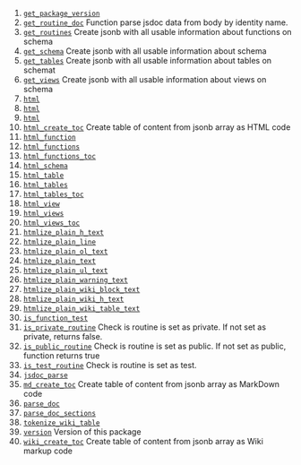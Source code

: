   1. [`get_package_version`](#get_package_version)
  2. [`get_routine_doc`](#get_routine_doc) Function parse jsdoc data from body by identity name.
  3. [`get_routines`](#get_routines) Create jsonb with all usable information about functions on schema
  4. [`get_schema`](#get_schema) Create jsonb with all usable information about schema
  5. [`get_tables`](#get_tables) Create jsonb with all usable information about tables on schemat
  6. [`get_views`](#get_views) Create jsonb with all usable information about views on schema
  7. [`html`](#html)
  8. [`html`](#html)
  9. [`html`](#html)
  10. [`html_create_toc`](#html_create_toc) Create table of content from jsonb array as HTML code
  11. [`html_function`](#html_function)
  12. [`html_functions`](#html_functions)
  13. [`html_functions_toc`](#html_functions_toc)
  14. [`html_schema`](#html_schema)
  15. [`html_table`](#html_table)
  16. [`html_tables`](#html_tables)
  17. [`html_tables_toc`](#html_tables_toc)
  18. [`html_view`](#html_view)
  19. [`html_views`](#html_views)
  20. [`html_views_toc`](#html_views_toc)
  21. [`htmlize_plain_h_text`](#htmlize_plain_h_text)
  22. [`htmlize_plain_line`](#htmlize_plain_line)
  23. [`htmlize_plain_ol_text`](#htmlize_plain_ol_text)
  24. [`htmlize_plain_text`](#htmlize_plain_text)
  25. [`htmlize_plain_ul_text`](#htmlize_plain_ul_text)
  26. [`htmlize_plain_warning_text`](#htmlize_plain_warning_text)
  27. [`htmlize_plain_wiki_block_text`](#htmlize_plain_wiki_block_text)
  28. [`htmlize_plain_wiki_h_text`](#htmlize_plain_wiki_h_text)
  29. [`htmlize_plain_wiki_table_text`](#htmlize_plain_wiki_table_text)
  30. [`is_function_test`](#is_function_test)
  31. [`is_private_routine`](#is_private_routine) Check is routine is set as private. If not set as private, returns false.
  32. [`is_public_routine`](#is_public_routine) Check is routine is set as public. If not set as public, function returns true
  33. [`is_test_routine`](#is_test_routine) Check is routine is set as test.
  34. [`jsdoc_parse`](#jsdoc_parse)
  35. [`md_create_toc`](#md_create_toc) Create table of content from jsonb array as MarkDown code
  36. [`parse_doc`](#parse_doc)
  37. [`parse_doc_sections`](#parse_doc_sections)
  38. [`tokenize_wiki_table`](#tokenize_wiki_table)
  39. [`version`](#version) Version of this package
  40. [`wiki_create_toc`](#wiki_create_toc) Create table of content from jsonb array as Wiki markup code